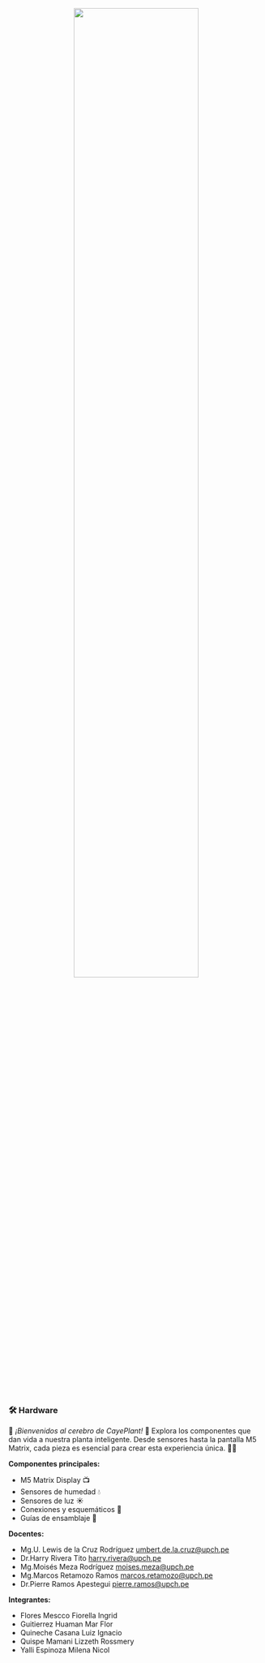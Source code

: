 <p align="center">
  <img src="https://github.com/JefHuiza/Fundamentos-de-Dise-o/assets/156036185/d3c66dfb-5faa-419b-bf1b-d897ea110ce7" width="70%">
</p>


### 🛠️ Hardware
🌱 *¡Bienvenidos al cerebro de CayePlant!* 🌱
Explora los componentes que dan vida a nuestra planta inteligente. Desde sensores hasta la pantalla M5 Matrix, cada pieza es esencial para crear esta experiencia única. 🔌💡

**Componentes principales:**
* M5 Matrix Display 📺
* Sensores de humedad 💧
* Sensores de luz ☀️
* Conexiones y esquemáticos 🔌
* Guías de ensamblaje 🔨

**Docentes:**
* Mg.U. Lewis de la Cruz Rodríguez
umbert.de.la.cruz@upch.pe
* Dr.Harry Rivera Tito
harry.rivera@upch.pe
* Mg.Moisés Meza Rodríguez
moises.meza@upch.pe
* Mg.Marcos Retamozo Ramos
marcos.retamozo@upch.pe
* Dr.Pierre Ramos Apestegui
pierre.ramos@upch.pe

**Integrantes:**
* Flores Mescco Fiorella Ingrid
* Guitierrez Huaman Mar Flor
* Quineche Casana Luiz Ignacio
* Quispe Mamani Lizzeth Rossmery
* Yalli Espinoza Milena Nicol



